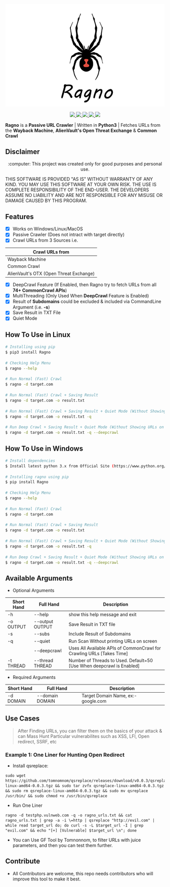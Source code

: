 <p align="center">
  <img src="https://github.com/PushpenderIndia/ragno/blob/master/img/ragno-logo.png" alt="Ragno Logo" />
</p>

<p align="center">
  <a href="https://pepy.tech/projects/ragno">
    <img src="https://static.pepy.tech/personalized-badge/ragno?period=total&units=INTERNATIONAL_SYSTEM&left_color=BLACK&right_color=GREEN&left_text=downloads">
  </a>
    <a href="https://python.org">
    <img src="https://img.shields.io/badge/Python-3.9-green.svg">
  </a>
  <a href="https://github.com/PushpenderIndia/ragno/blob/master/LICENSE">
    <img src="https://img.shields.io/badge/License-MIT-lightgrey.svg">
  </a>
  <a href="https://github.com/PushpenderIndia/ragno/releases">
    <img src="https://img.shields.io/badge/Release-1.6-blue.svg">
  </a>
    <a href="https://github.com/PushpenderIndia/ragno">
    <img src="https://img.shields.io/badge/Open%20Source-%E2%9D%A4-brightgreen.svg">
  </a>
</p>

**Ragno** is a **Passive URL Crawler** | Written in **Python3** | Fetches URLs from the **Wayback Machine**, **AlienVault's Open Threat Exchange** & **Common Crawl**

## Disclaimer
<p align="center">
  :computer: This project was created only for good purposes and personal use.
</p>

THIS SOFTWARE IS PROVIDED "AS IS" WITHOUT WARRANTY OF ANY KIND. YOU MAY USE THIS SOFTWARE AT YOUR OWN RISK. THE USE IS COMPLETE RESPONSIBILITY OF THE END-USER. THE DEVELOPERS ASSUME NO LIABILITY AND ARE NOT RESPONSIBLE FOR ANY MISUSE OR DAMAGE CAUSED BY THIS PROGRAM.

## Features
- [x] Works on Windows/Linux/MacOS
- [x] Passive Crawler (Does not intract with target directly)
- [x] Crawl URLs from 3 Sources i.e.

| Crawl URLs from |
| --------------- |
| Wayback Machine |
| Common Crawl    |
| AlienVault's OTX (Open Threat Exchange) |

- [x] DeepCrawl Feature (If Enabled, then Ragno try to fetch URLs from all **74+ CommonCrawl APIs**)
- [x] MultiThreading (Only Used When **DeepCrawl** Feature is Enabled)
- [x] Result of **Subdomains** could be excluded & included via CommandLine Argument (i.e. **-s**)
- [x] Save Result in TXT File
- [x] Quiet Mode

## How To Use in Linux
```bash
# Installing using pip
$ pip3 install Ragno

# Checking Help Menu
$ ragno --help

# Run Normal (Fast) Crawl
$ ragno -d target.com 

# Run Normal (Fast) Crawl + Saving Result
$ ragno -d target.com -o result.txt

# Run Normal (Fast) Crawl + Saving Result + Quiet Mode (Without Showing URLs on screen)
$ ragno -d target.com -o result.txt -q

# Run Deep Crawl + Saving Result + Quiet Mode (Without Showing URLs on screen)
$ ragno -d target.com -o result.txt -q --deepcrawl
```

## How To Use in Windows
```bash
# Install dependencies 
$ Install latest python 3.x from Official Site (https://www.python.org/downloads/)

# Installing ragno using pip
$ pip install Ragno

# Checking Help Menu
$ ragno --help

# Run Normal (Fast) Crawl
$ ragno -d target.com 

# Run Normal (Fast) Crawl + Saving Result
$ ragno -d target.com -o result.txt

# Run Normal (Fast) Crawl + Saving Result + Quiet Mode (Without Showing URLs on screen)
$ ragno -d target.com -o result.txt -q

# Run Deep Crawl + Saving Result + Quiet Mode (Without Showing URLs on screen)
$ ragno -d target.com -o result.txt -q --deepcrawl
```

## Available Arguments 
* Optional Arguments

| Short Hand  | Full Hand       | Description                     |
| ----------  | ---------       | -----------                     |
| -h          | --help          | show this help message and exit |
| -o OUTPUT   | --output OUTPUT | Save Result in TXT file         |
| -s          | --subs          | Include Result of Subdomains    |
| -q          | --quiet         | Run Scan Without printing URLs on screen |
|             | --deepcrawl     | Uses All Available APIs of CommonCrawl for Crawling URLs [Takes Time] |
| -t THREAD   | --thread THREAD | Number of Threads to Used. Default=50 [Use When deepcrawl is Enabled] |

* Required Arguments

| Short Hand  | Full Hand | Description |
| ----------  | --------- | ----------- |
| -d DOMAIN   | --domain DOMAIN | Target Domain Name, ex:- google.com |

## Use Cases

> After Finding URLs, you can filter them on the basics of your attack & can Mass Hunt Particular vulnerabilites such as XSS, LFI, Open redirect, SSRF, etc

### Example 1: One Liner for Hunting Open Redirect
- Install qsreplace:
```
sudo wget https://github.com/tomnomnom/qsreplace/releases/download/v0.0.3/qsreplace-linux-amd64-0.0.3.tgz && sudo tar zvfx qsreplace-linux-amd64-0.0.3.tgz && sudo rm qsreplace-linux-amd64-0.0.3.tgz && sudo mv qsreplace /usr/bin/ && sudo chmod +x /usr/bin/qsreplace
```

- Run One Liner
```
ragno -d testphp.vulnweb.com -q -o ragno_urls.txt && cat ragno_urls.txt | grep -a -i \=http | qsreplace "http://evil.com" | while read target_url do; do curl -s -L $target_url -I | grep "evil.com" && echo "[+] [Vulnerable] $target_url \n"; done
```

* You can Use GF Tool by Tomnonnom, to filter URLs with juice parameters, and then you can test them further.

## Contribute

* All Contributors are welcome, this repo needs contributors who will improve this tool to make it best.
